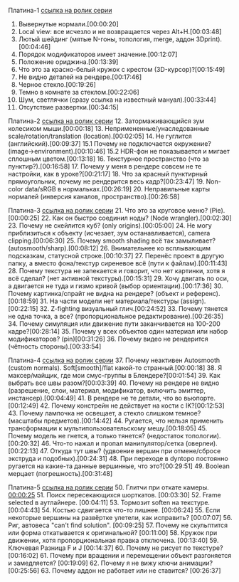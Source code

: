 Платина-1 [ссылка на ролик серии](https://www.youtube.com/watch?v=82T4_ug0alM&list=PLIMU9w2JuTwMeuefU6i88Jx5ZE6MKeLB2&index=1)
1. Вывернутые нормали.[00:00:20] 
2. Local view: все исчезло и не возвращается через Alt+H.[00:03:48]
3. Лютый шейдинг (мятые N-гоны, топология, merge, аддон 3Dprint).[00:04:46]
4. Порядок модификаторов имеет значение.[00:12:07]
5. Положение ориджина.[00:13:39]
6. Что это за красно-белый кружок с крестом (3D-курсор)?[00:15:49]
7. Не видно деталей на рендере.[00:17:46]
8. Черное стекло.[00:19:26]
9. Темно в комнате за стеклом.[00:22:06]
10. Шум, светлячки (сразу ссылка на известный мануал).[00:33:44]
11. Отсутствие развертки.[00:34:15]

Платина-2 [ссылка на ролик серии](https://www.youtube.com/watch?v=KQUnFL9LEV4&list=PLIMU9w2JuTwMeuefU6i88Jx5ZE6MKeLB2&index=2) 
12. Затормаживающийся зум колесиком мыши.[00:00:18]
13. Непримененные/унаследованные scale/rotation/translation (location).[00:02:05]
14. Не гуглится (английский).[00:09:37]
15.1 Почему не подключается окружение? (image->environment).[00:10:46]
15.2 HDR-фон не показывается и мигает сплошным цветом.[00:13:18]
16. Текстурное пространство (что за пунктир?).[00:16:58]
17. Почему у меня в рендере совсем не те настройки, как в уроке?[00:21:17]
18. Что за красный пунктирный прямоугольник, почему не рендерится весь кадр?[00:23:47]
19. Non-color data/sRGB в нормальках.[00:26:19]
20. Неправильные карты нормалей (инверсия каналов, пространство).[00:26:58]

Платина-3 [ссылка на ролик серии](https://www.youtube.com/watch?v=3j8Y5lyOyv8&list=PLIMU9w2JuTwMeuefU6i88Jx5ZE6MKeLB2&index=3)
21. Что это за круговое меню? (Pie).[00:00:25]
22. Как он быстро соединил ноды? (Node wrangler).[00:02:30]
23. Почему не скейлится куб? (only origins).[00:05:00]
24. Не могу приблизиться к объекту (исчезает, зум останавливается), camera clipping.[00:06:30]
25. Почему smooth shading всё так замыливает? (autosmooth/sharp).[00:08:12]
26. Внимательнее ко всплывающим подсказкам, статусной строке.[00:10:37]
27. Перенёс проект в другую папку, а вместо фона/текстур сиреневое всё (пути к файлам).[00:11:43]  
28. Почему текстура не запекается и говорит, что нет картинки, хотя я всё сделал? (нет активной текстуры).[00:15:31]
29. Хочу двигать по оси, а двигается не туда и гизмо кривой (выбор ориентации).[00:17:36]
30. Почему картинка/спрайт не видна на рендере? (объект и референс).[00:18:59]
31. На части модели нет материала/текстуры (assign).[00:22:15] 
32. Z-fighting визуальный глич.[00:24:52]
33. Почему тянется не одна точка, а все? (пропорциональное редактирование).[00:26:35]
34. Почему симуляция или движение пути заканчивается на 100-200 кадре?[00:28:14]
35. Почему у всех объектов один материал или набор модификаторов? (pin)[00:31:26]
36. Почему видео не рендерится (чётность стороны).[00:33:54]

Платина-4 [ссылка на ролик серии](https://www.youtube.com/watch?v=mKSkzUltN8A&list=PLIMU9w2JuTwMeuefU6i88Jx5ZE6MKeLB2&index=4)
37. Почему неактивен Autosmooth (custom normals). Soft[smooth]/flat какой-то странный.[00:00:18]
38. Я максер/майщик, где мои смус-группы в Блендере?[00:01:54]
39. Как выбрать все швы разом?[00:03:39]
40. Почему на рендере не видно (разрешение, слои, материал, модификатор, включить эмиттер, инстансер).[00:04:49]
41. В рендере не те детали, что во вьюпорте.[00:12:49]
42. Почему констрейн не действует на кости с IK?[00:12:53]
43. Почему лампочка не освещает, а стекло слишком темное? (масштабы предметов).[00:14:42]
44. Ругается, что нельзя применить трансформации к мультипользовательскому мешу.[00:18:05]
45. Почему модель не гнется, а только тянется? (недостаток топологии).[00:20:32]
46. Что-то нажал и пропал манипулятор/сетка (оверлеи).[00:22:13]
47. Откуда тут швы? (удвоение вершин при отмене/сбросе экструда и подобных).[00:24:31]
48. При переходе в dyntopo постоянно ругается на какие-та данные вершинные, что это?[00:29:51]
49. Boolean мерцает (погрешность).[00:31:48]

Платина-5 [ссылка на ролик серии](https://www.youtube.com/watch?v=Pn4KCBIchQQ&list=PLIMU9w2JuTwMeuefU6i88Jx5ZE6MKeLB2&index=5)
50. Глитчи при откате камеры. [00:00:25](https://www.youtube.com/watch?v=Pn4KCBIchQQ&list=PLIMU9w2JuTwMeuefU6i88Jx5ZE6MKeLB2&index=5&t=25s)
51. Поиск пересекающихся шорткатов. [00:03:30]
52. Frame selected в аутлайнере. [00:04:11]
53. Тормозит soften на текстуре. [00:04:43] 
54. Костью сдвигается что-то лишнее. [00:06:24]
55. Если некоторые вершины на развёртке улетели, как исправить? [00:07:07]
56. Риг, автовеса "can't find solution". [00:09:25]
57. Почему не скульптится или форма откатывается к оригинальной? [00:11:00]
58. Кружок при движении, хотя пропорциональная правка отключена. [00:13:40]
59. Ключевая Разница F и J [00:14:37]
60. Почему не рисует по текстуре? [00:16:02]
61. Почему при вращении и перемещении объект разгоняется и замедляется? [00:19:09]
62. Почему я не вижу ключи анимации? [00:25:56]
63. Почему аддон не работает или не ставится? [00:26:37]

